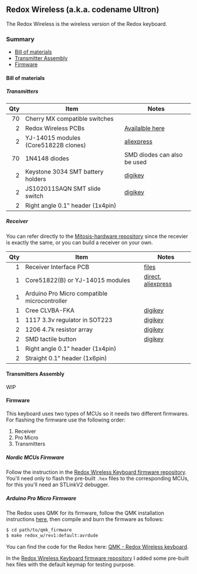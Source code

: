 ## Redox Wireless (a.k.a. codename Ultron)

The Redox Wireless is the wireless version of the Redox keyboard.

### Summary

  - [Bill of materials](#bill-of-materials)
  - [Transmitter Assembly](#transmitter-assembly)
  - [Firmware](#firmware)

#### Bill of materials

##### Transmitters

| Qty | Item                                          | Notes                                               |
|----:|-----------------------------------------------|-----------------------------------------------------|
|  70 | Cherry MX compatible switches                 |                                                     |
|   2 | Redox Wireless PCBs                           | [Availalble here]()                                 |
|   2 | YJ-14015 modules (Core51822B clones)          | [aliexpress](https://www.aliexpress.com/item/NRF51822-Core51822-BLE-4-0-Bluetooth-2-4G-Wireless-Module-Antenna-Board-For-ULP-SPI-I2C/32842154172.html?spm=2114.search0104.3.8.663a616aYeRlVr&ws_ab_test=searchweb0_0,searchweb201602_1_10065_10068_10843_10059_10884_10887_10696_100031_10084_10083_10103_10618_10304_10307_10820_10821_10302,searchweb201603_60,ppcSwitch_5&algo_expid=1dded059-5054-4890-bcc4-6face1150a21-1&algo_pvid=1dded059-5054-4890-bcc4-6face1150a21&priceBeautifyAB=0)
|  70 | 1N4148 diodes                                 | SMD diodes can also be used                         |
|   2 | Keystone 3034 SMT battery holders             | [digikey](https://www.digikey.com/product-detail/en/keystone-electronics/3034/36-3034-ND/4499289)|
|   2 | JS102011SAQN SMT slide switch                 | [digikey](https://www.digikey.com/product-detail/en/c-k/JS102011SAQN/401-1999-1-ND/1640114)|
|   2 | Right angle 0.1" header (1x4pin)              |                                                     |

##### Receiver

You can refer directly to the [Mitosis-hardware repository](https://github.com/reversebias/mitosis-hardware/blob/master/bom/README.md) since the recevier is exactly the same, or you can build a receiver on your own.

| Qty | Item                                          | Notes                                               |
|----:|-----------------------------------------------|-----------------------------------------------------|
|   1 | Receiver Interface PCB                        | [files](https://github.com/reversebias/mitosis-hardware/tree/master/gerbers)                                           |
|   1 | Core51822(B) or YJ-14015 modules              | [direct](http://www.waveshare.com/core51822-b.htm), [aliexpress](https://www.aliexpress.com/w/wholesale-core51822-b.html?initiative_id=SB_20170426175446&site=glo&groupsort=1&SortType=price_asc&g=y&SearchText=core51822+b)                          |
|   1 | Arduino Pro Micro compatible microcontroller  |                                                     |
|   1 | Cree CLVBA-FKA                                | [digikey](https://www.digikey.com/product-detail/en/cree-inc/CLVBA-FKA-CAEDH8BBB7A363/CLVBA-FKA-CAEDH8BBB7A363CT-ND/2650500)|
|   1 | 1117 3.3v regulator in SOT223                 | [digikey](https://www.digikey.com/product-detail/en/diodes-incorporated/AZ1117IH-3.3TRG1/AZ1117IH-3.3TRG1DICT-ND/5699682)|
|   2 | 1206 4.7k resistor array                      | [digikey](https://www.digikey.com/product-detail/en/stackpole-electronics-inc/RAVF164DJT4K70/RAVF164DJT4K70CT-ND/2425255)|
|   2 | SMD tactile button                            | [digikey](https://www.digikey.com/product-detail/en/c-k/PTS525SM15SMTR2-LFS/CKN9104CT-ND/1146923)|
|   1 | Right angle 0.1" header (1x4pin)              |                                                     |
|   2 | Straight 0.1" header (1x6pin)                 |                                                     |

#### Transmitters Assembly

WIP

#### Firmware

This keyboard uses two types of MCUs so it needs two different firmwares. For flashing the firmware use the following order:

1. Receiver
2. Pro Micro
3. Transmitters

##### Nordic MCUs Firmware

Follow the instruction in the [Redox Wireless Keyboard firmware repository](https://github.com/mattdibi/redox-w-firmware). You'll need only to flash the pre-built `.hex` files to the corresponding MCUs, for this you'll need an STLinkV2 debugger.

##### Arduino Pro Micro Firmware

The Redox uses QMK for its firmware, follow the QMK installation instructions [here](https://docs.qmk.fm/#/getting_started_build_tools), then compile and burn the firmware as follows:

```sh
$ cd path/to/qmk_firmware
$ make redox_w/rev1:default:avrdude
```

You can find the code for the Redox here: [QMK - Redox Wireless keyboard](https://github.com/mattdibi/qmk_firmware/tree/redox_wireless/keyboards/redox_w).

In the [Redox Wireless Keyboard firmware repository](https://github.com/mattdibi/redox-w-firmware) I added some pre-built hex files with the default keymap for testing purpose.

